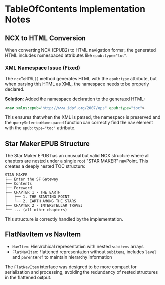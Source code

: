 # TableOfContents Implementation Notes

## NCX to HTML Conversion

When converting NCX (EPUB2) to HTML navigation format, the generated HTML includes namespaced attributes like `epub:type="toc"`. 

### XML Namespace Issue (Fixed)

The `ncxToHTML()` method generates HTML with the `epub:type` attribute, but when parsing this HTML as XML, the namespace needs to be properly declared.

**Solution**: Added the namespace declaration to the generated HTML:
```xml
<nav xmlns:epub="http://www.idpf.org/2007/ops" epub:type="toc">
```

This ensures that when the XML is parsed, the namespace is preserved and the `querySelectorNamespaced` function can correctly find the nav element with the `epub:type="toc"` attribute.

## Star Maker EPUB Structure

The Star Maker EPUB has an unusual but valid NCX structure where all chapters are nested under a single root "STAR MAKER" navPoint. This creates a deeply nested TOC structure:

```
STAR MAKER
├── Enter the SF Gateway
├── Contents
├── Foreword
├── CHAPTER 1 - THE EARTH
│   ├── 1. THE STARTING POINT
│   └── 2. EARTH AMONG THE STARS
├── CHAPTER 2 - INTERSTELLAR TRAVEL
└── ... (all other chapters)
```

This structure is correctly handled by the implementation.

## FlatNavItem vs NavItem

- `NavItem`: Hierarchical representation with nested `subitems` arrays
- `FlatNavItem`: Flattened representation without `subitems`, includes `level` and `parentHref` to maintain hierarchy information

The `FlatNavItem` interface was designed to be more compact for serialization and processing, avoiding the redundancy of nested structures in the flattened output.